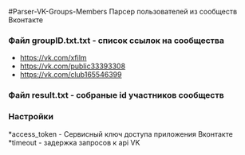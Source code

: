 #Parser-VK-Groups-Members
Парсер пользователей из сообществ Вконтакте

### Файл groupID.txt.txt - список ссылок на сообщества
* https://vk.com/xfilm
* https://vk.com/public33393308
* https://vk.com/club165546399

### Файл result.txt - собраные id участников сообществ

### Настройки
*access_token - Сервисный ключ доступа приложения Вконтакте
*timeout - задержка запросов к api VK

